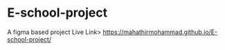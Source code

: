 # E-school-project
A figma based project
Live Link> https://mahathirmohammad.github.io/E-school-project/
